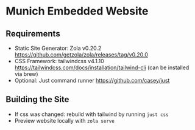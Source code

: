 # Munich Embedded Website

## Requirements

- Static Site Generator: Zola v0.20.2 https://github.com/getzola/zola/releases/tag/v0.20.0
- CSS Framework: tailwindcss v4.1.10 https://tailwindcss.com/docs/installation/tailwind-cli (can be installed via brew)
- Optional: Just command runner https://github.com/casey/just


## Building the Site

- If css was changed: rebuild with tailwind by running `just css`
- Preview website locally with `zola serve`

